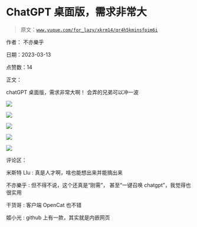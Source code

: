 # ChatGPT 桌面版，需求非常大

> 原文：[`www.yuque.com/for_lazy/xkrm14/qr4h5kminsfpim6i`](https://www.yuque.com/for_lazy/xkrm14/qr4h5kminsfpim6i)

作者： 不亦樂乎

日期：2023-03-13

点赞数：14

正文：

chatGPT 桌面版，需求非常大啊！ 会弄的兄弟可以冲一波

![](img/97ce0dc90276e151aad9e31e5db9a740.png)  

![](img/98796b96d96ee533c6fd82f8d370fab9.png)  

![](img/f7657a94f29617c07d713425dedc463a.png)  

![](img/da02d22cc62d08613fa553d3f80a0b2d.png)  

![](img/f28dce6fb02c231f94839bf64830cf2b.png)  

评论区：

米斯特 LIu : 真是人才啊，啥也能想出来并能搞出来

不亦樂乎 : 但不得不说，这个还真是“刚需”， 甚至“一键召唤 chatgpt”，我觉得也很实用

干货哥 : 客户端 OpenCat 也不错

姬小光 : github 上有一款，其实就是内嵌网页

